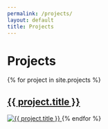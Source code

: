 ```yaml
---
permalink: /projects/
layout: default
title: Projects
---
```

# Projects

{% for project in site.projects %}
  <h2>
    <a href="{{ project.url }}">
      {{ project.title }}
    </a>
  </h2>
  <a href= "{{ project.url }}">
    <img src="../assets/images/projects/{{ project.name }}.jpg" class="list" alt="{{ project.title }}" title=" {{ project.sound}}">
  </a> 
{% endfor %}



